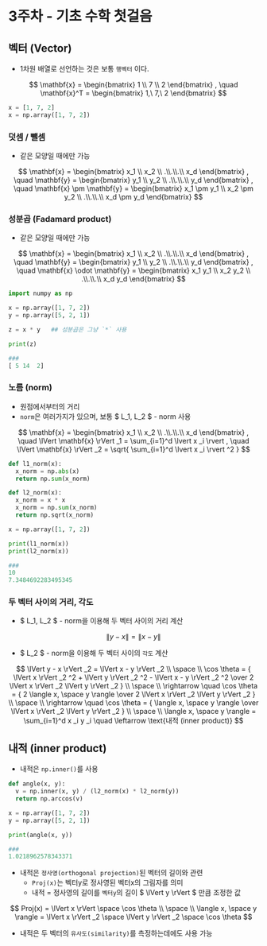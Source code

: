 # 3주차 - 기초 수학 첫걸음

## 벡터 (Vector)

- 1차원 배열로 선언하는 것은 보통 `행벡터` 이다.

$$
\mathbf{x} = \begin{bmatrix} 1 \\ 7 \\ 2 \end{bmatrix} , \quad
\mathbf{x}^T = \begin{bmatrix} 1,\ 7,\ 2 \end{bmatrix}
$$

```python
x = [1, 7, 2]
x = np.array([1, 7, 2])
```


### 덧셈 / 뺄셈

- 같은 모양일 때에만 가능

$$
\mathbf{x} = \begin{bmatrix} x_1 \\ x_2 \\ .\\.\\.\\ x_d  \end{bmatrix} , \quad
\mathbf{y} = \begin{bmatrix} y_1 \\ y_2 \\ .\\.\\.\\ y_d  \end{bmatrix} , \quad
\mathbf{x} \pm \mathbf{y} = \begin{bmatrix} x_1 \pm y_1 \\ x_2 \pm y_2 \\ .\\.\\.\\ x_d \pm y_d  \end{bmatrix}
$$


### 성분곱 (Fadamard product)

- 같은 모양일 때에만 가능

$$
\mathbf{x} = \begin{bmatrix} x_1 \\ x_2 \\ .\\.\\.\\ x_d  \end{bmatrix} , \quad
\mathbf{y} = \begin{bmatrix} y_1 \\ y_2 \\ .\\.\\.\\ y_d  \end{bmatrix} , \quad
\mathbf{x} \odot \mathbf{y} = \begin{bmatrix} x_1 y_1 \\ x_2 y_2 \\ .\\.\\.\\ x_d y_d  \end{bmatrix}
$$

```python
import numpy as np

x = np.array([1, 7, 2])
y = np.array([5, 2, 1])

z = x * y   ## 성분곱은 그냥 `*` 사용

print(z)

###
[ 5 14  2]
```


### 노름 (norm)

- 원점에서부터의 거리
- `norm`은 여러가지가 있으며, 보통 $ L_1, L_2 $ - norm 사용

$$
\mathbf{x} = \begin{bmatrix} x_1 \\ x_2 \\ .\\.\\.\\ x_d  \end{bmatrix} , \quad
\lVert \mathbf{x} \rVert _1 = \sum_{i=1}^d \lvert x _i \rvert , \quad
\lVert \mathbf{x} \rVert _2 = \sqrt{ \sum_{i=1}^d \lvert x _i \rvert ^2 }
$$

```python
def l1_norm(x):
  x_norm = np.abs(x)
  return np.sum(x_norm)

def l2_norm(x):
  x_norm = x * x
  x_norm = np.sum(x_norm)
  return np.sqrt(x_norm)

x = np.array([1, 7, 2])

print(l1_norm(x))
print(l2_norm(x))

###
10
7.3484692283495345
```


### 두 벡터 사이의 거리, 각도

- $ L_1, L_2 $ - norm을 이용해 두 벡터 사이의 거리 계산

$$
\lVert y - x \rVert = \lVert x - y \rVert
$$

- $ L_2 $ - norm을 이용해 두 벡터 사이의 `각도` 계산

$$
\lVert y - x \rVert _2 = \lVert x - y \rVert _2 \\
\space \\
\cos \theta = { \lVert x \rVert _2 ^2 + \lVert y \rVert _2 ^2 - \lVert x - y \rVert _2 ^2 \over 2 \lVert x \rVert _2 \lVert y \rVert _2 } \\
\space \\
\rightarrow \quad \cos \theta = { 2 \langle x, \space y \rangle \over 2 \lVert x \rVert _2 \lVert y \rVert _2 } \\
\space \\
\rightarrow \quad \cos \theta = { \langle x, \space y \rangle \over \lVert x \rVert _2 \lVert y \rVert _2 } \\
\space \\
\langle x, \space y \rangle = \sum_{i=1}^d x _i y _i \quad \leftarrow \text{내적 (inner product)}
$$


## 내적 (inner product)

- 내적은 `np.inner()`를 사용

```python
def angle(x, y):
  v = np.inner(x, y) / (l2_norm(x) * l2_norm(y))
  return np.arccos(v)

x = np.array([1, 7, 2])
y = np.array([5, 2, 1])

print(angle(x, y))

###
1.0218962578343371
```

- 내적은 `정사영(orthogonal projection)`된 벡터의 길이와 관련
  - `Proj(x)`는 벡터y로 정사영된 벡터x의 그림자를 의미
  - 내적 = 정사영의 길이를 `벡터y`의 길이 $ \lVert y \rVert $ 만큼 조정한 값

$$
Proj(x) = \lVert x \rVert \space \cos \theta \\
\space \\
\langle x, \space y \rangle = \lVert x \rVert _2 \space \lVert y \rVert _2 \space \cos \theta
$$

- 내적은 두 벡터의 `유사도(similarity)`를 측정하는데에도 사용 가능
